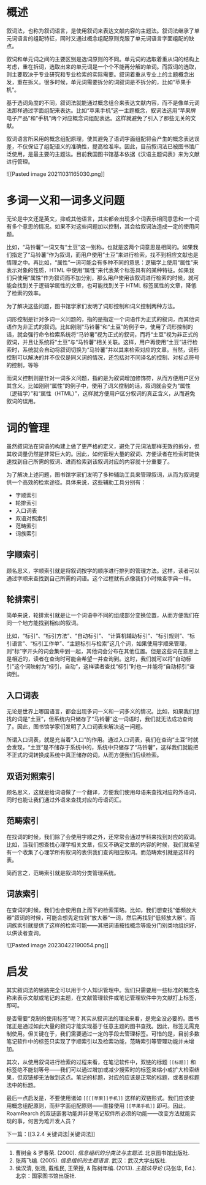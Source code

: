# 概述

叙词法，也称为叙词语言，是使用叙词来表达文献内容的主题法。叙词法继承了单元词语言的组配特征，同时又通过概念组配原则克服了单元词语言字面组配的缺点。

叙词和单元词之间的主要区别是选词原则的不同。单元词的选取着重从词的结构上考虑，重在拆词，选取出来的单元词是一个个不能再分解的单词。而叙词的选取，则主要取决于专业研究和专业检索的实际需要。叙词着重从专业上的主题概念出发，重在拆义。很多时候，单元词需要拆分的词叙词是不拆分的，比如“苹果手机”。

基于选词角度的不同，叙词法就能通过概念组合来表达文献内容，而不是像单元词法那样通过字面组配来表达。比如“苹果手机”这一主题概念，叙词法选用“苹果牌电子产品”和“手机”两个对应概念词组配表达。这样就避免了引入了那些无关的文献。

叙词语言所采用的概念组配原理，使其避免了语词字面组配将会产生的概念表达误差，不仅保证了组配语义的准确性，提高检准率。因此，目前叙词法已被图书馆广泛使用，是最主要的主题法。目前我国图书馆基本依据《汉语主题词表》来为文献进行管理。

![[Pasted image 20211031165030.png]]

# 多词一义和一词多义问题

无论是中文还是英文，抑或其他语言，其实都会出现多个词表示相同意思和一个词有多个意思的情况。如果不对这些问题加以控制，其会给叙词法造成一定的使用问题。

比如，“马铃薯”一词又有“土豆”这一别称，也就是这两个词意思是相同的。如果我们指定了“马铃薯”作为叙词，而用户使用“土豆”来进行检索，找不到相应文献也是情理之中。再比如，“属性”一词可能会有多种不同的意思：逻辑学上使用“属性”来表示对象的性质，HTML 中使用“属性”来代表某个标签具有的某种特征。如果我们只使用“属性”作为叙词而不加分别，那么用户使用该叙词进行检索的时候，就可能会找到关于逻辑学属性的文章，也可能找到关于 HTML 标签属性的文章，降低了检索的效率。

为了解决这些问题，图书馆学家们发明了词形控制和词义控制两种方法。

词形控制是针对多词一义问题的，指的是指定一个词语作为正式的叙词，而其他词语作为非正式的叙词。比如刚刚“马铃薯”和“土豆”的例子中，使用了词形控制的话，就会强行命令检索系统将“马铃薯”视为正式的叙词，而将“土豆”视为非正式的叙词，并且让系统将“土豆”与“马铃薯”相关关联。这样，用户再使用“土豆”进行检索时，系统就会自动将叙词切换为“马铃薯”并以其来检索对应的文章。当然，词形控制可以解决的并不仅仅是同义词的情况，还包括对不同译名的控制、对标点符号的控制，等等

而词义控制则是针对一词多义问题，指的是为叙词增加修饰符，从而方便用户区分其含义。比如刚刚“属性”的例子中，使用了词义控制的话，叙词就会变为“属性（逻辑学）”和“属性（HTML）”，这样就方便用户区分叙词的真正含义，从而避免叙词的误用。

# 词的管理

虽然叙词法在词语的构建上做了更严格的定义，避免了元词法那样无效的拆分，但其收词量仍然是非常巨大的。因此，如何管理大量的叙词、方便读者在检索时能快速找到自己所需的叙词、进而检索到该叙词对应的内容就十分重要了。

为了解决上述问题，图书馆学家们发明了多种辅助工具来管理叙词，从而为叙词提供一个高效的检索途径。具体来说，这些辅助工具分别有：

- 字顺索引
- 轮排索引
- 入口词表
- 双语对照索引
- 范畴索引
- 词族索引

## 字顺索引

顾名思义，字顺索引就是将叙词按字的顺序进行排列的管理方法。这样，读者可以通过字顺来查找到自己所需的词语。这个过程就有点像我们小时候查字典一样。

## 轮排索引

简单来说，轮排索引就是让一个词语中不同的组成部分变换位置，从而方便我们在同一个地方能找到相似的叙词。

比如，“标引“、“标引方法”、“自动标引”、 “计算机辅助标引”、“标引规则”、“标引语言”、“标引工作单”、“主题标引与检索”这几个词，如果使用字顺来管理，则“标”字开头的词会集中到一起，其他词会分布在其他位置。但是这些词在意思上是相近的，读者在查询时可能会希望一并查询到。这时，我们就可以将“自动标引”这个词映射为“标引，自动”，这样读者查找“标引”时也一并能将“自动标引”查询到。

## 入口词表

无论是世界上哪国语言，都会出现多词一义和一词多义的情况。比如，如果我们想找的词是“土豆”，但系统内只储存了“马铃薯”这一词语时，我们就无法成功查询了。因此，图书馆学家们发明了入口词表来解决这一问题。

所谓入口词表，就是充当着“入口”的作用。通过入口词表，我们在查询“土豆”时就会发现，“土豆”是不储存于系统中的，系统中只储存了“马铃薯”，这样我们就能把不正式的词转换成系统中真正储存的词，从而方便我们后续检索。

## 双语对照索引

顾名思义，这就是给词语做了一个翻译，方便我们使用母语来查找对应的外语词，同时也能让我们通过外语来查找对应的母语词汇。

## 范畴索引

在找词的时候，我们除了会使用字顺之外，还常常会通过学科来找到对应的叙词。比如，当我们想查找心理学相关文章，但又不确定文章的内容的时候，我们就希望有一个收集了心理学所有叙词的表供我们查询相应叙词。而范畴索引就是这样的表。

简而言之，范畴索引就是叙词的分类管理系统。

## 词族索引

在查词的时候，我们也会使用自上而下的检索策略。比如，我们想查找“低频放大器“叙词的时候，可能会想先定位到“放大器“一词，然后再找到“低频放大器“。而词族索引就提供了这样的检索可能——其把词语按找概念等级分门别类地组织好，以供读者查询。

![[Pasted image 20230422190054.png]]


# 启发

其实叙词法的思路完全可以用于个人知识管理中。我们只需要用一些标准的概念名称来表示文献或笔记的主题，在文献管理软件或笔记管理软件中为文献打上标签，即可。

是否需要“克制的使用标签”呢？其实从叙词法的理论来看，是完全没必要的。图书馆正是通过如此大量的叙词才能实现基于任意主题的图书查找。因此，标签无需克制使用。但关键在于，我们需要通过一定的手段去管理标签。可惜的是，目前多数笔记软件中的标签只实现了字顺索引以及检索功能，范畴索引等管理功能并未增加。

其次，从使用叙词进行检索的过程来看，在笔记软件中，双链的标题 `[[标题]]` 和标签绝不能划等号——我们可以通过增加或减少搜索时的标签来缩小或扩大检索结果，但双链却无法做到这点。笔记的标题，对应的应该是正常的标题，或者是标题法中的标题。

最后一点启发是，不要使用诸如 `[[[[苹果]]手机]]` 这样的双链形式。我们应该使用概念组配原则，而非字面组配原则——直接使用 `[[苹果手机]]` 即可。因此，RoamRearch 的双链嵌套功能并非是笔记软件所必须的功能——改变方法就能实现的事，何苦为难开发人员？

下一篇：[[3.2.4 关键词法|关键词法]]

---
1. 曹树金 & 罗春荣. (2000). _信息组织的分类法与主题法_. 北京图书馆出版社. 
2. 张燕飞编. (2005). _信息组织的主题语言_. 武汉：武汉大学出版社. 
3. 侯汉清, 张涵, 戴维民, 王荣授, & 陈树年编. (2013). _主题法导论_ (马张华, Ed.). 北京：国家图书馆出版社. 